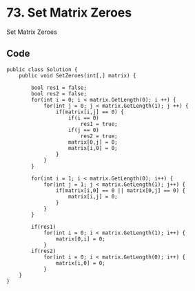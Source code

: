# 73. Set Matrix Zeroes
Set Matrix Zeroes


## Code
    public class Solution {
        public void SetZeroes(int[,] matrix) {
            
            bool res1 = false;
            bool res2 = false;
            for(int i = 0; i < matrix.GetLength(0); i ++) {
                for(int j = 0; j < matrix.GetLength(1); j ++) {
                    if(matrix[i,j] == 0) {
                        if(i == 0)
                            res1 = true;
                        if(j == 0)
                            res2 = true;
                        matrix[0,j] = 0;
                        matrix[i,0] = 0;
                    }    
                }
            }
            
            for(int i = 1; i < matrix.GetLength(0); i++) {
                for(int j = 1; j < matrix.GetLength(1); j++) {
                    if(matrix[i,0] == 0 || matrix[0,j] == 0) {
                        matrix[i,j] = 0;
                    }
                }
            }
            
            if(res1)
                for(int i = 0; i < matrix.GetLength(1); i++) {
                    matrix[0,i] = 0;
                }
            if(res2)
                for(int i = 0; i < matrix.GetLength(0); i++) {
                    matrix[i,0] = 0;
                }
        }
    }